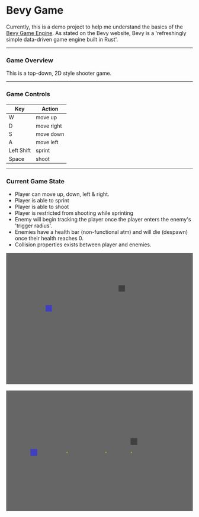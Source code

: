 # Bevy Game

Currently, this is a demo project to help me understand the basics of the 
[Bevy Game Engine](https://bevyengine.org/). As stated on the Bevy website, Bevy is a 'refreshingly simple data-driven game engine built in Rust'. 

---
### Game Overview
This is a top-down, 2D style shooter game. 

---
### Game Controls 

| Key        | Action     |
| ---------- | ---------- |
| W          | move up    |
| D          | move right |
| S          | move down  |
| A          | move left  |
| Left Shift | sprint     |
| Space      | shoot      |

---
### Current Game State

- Player can move up, down, left & right.
- Player is able to sprint
- Player is able to shoot
- Player is restricted from shooting while sprinting
- Enemy will begin tracking the player once the player enters the enemy's 'trigger radius'.
- Enemies have a health bar (non-functional atm) and will die (despawn) once their health reaches 0.
- Collision properties exists between player and enemies. 

![pic1](pictures/pic1.png)

![pic2](pictures/pic2.png)